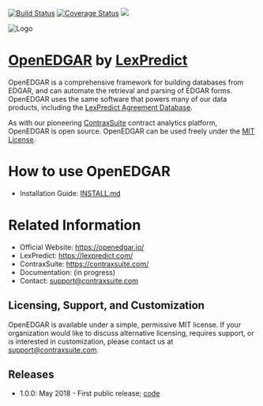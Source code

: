 [![Build Status](https://travis-ci.com/LexPredict/openedgar.svg?branch=1.0.0)](https://travis-ci.com/LexPredict/openedgar) [![Coverage Status](https://coveralls.io/repos/github/LexPredict/openedgar/badge.svg?branch=1.0.0)](https://coveralls.io/github/LexPredict/openedgar?branch=1.0.0) [![](https://tokei.rs/b1/github/lexpredict/openedgar?category=code)](https://github.com/lexpredict/openedgar)

![Logo](https://github.com/LexPredict/openedgar/blob/1.0.0/lexpredict_openedgar_logo_horizontal_1_tight.png?raw=true)
# [OpenEDGAR](openedgar.io) by [LexPredict](https://lexpredict.com)

OpenEDGAR is a comprehensive framework for building databases from EDGAR, and can automate the retrieval and parsing of EDGAR forms.  OpenEDGAR uses the same software that powers many of our data products, including the [LexPredict Agreement Database](https://agreementdatabase.com).  

As with our pioneering [ContraxSuite](https://contraxsuite.com) contract analytics platform, OpenEDGAR is open source.  OpenEDGAR can be used freely under the [MIT License](LICENSE).

# How to use OpenEDGAR
* Installation Guide: [INSTALL.md](INSTALL.md)

# Related Information
* Official Website: https://openedgar.io/
* LexPredict: https://lexpredict.com/
* ContraxSuite: https://contraxsuite.com/
* Documentation: (in progress)
* Contact: support@contraxsuite.com

## Licensing, Support, and Customization
OpenEDGAR is available under a simple, permissive MIT license.  If your organization would like to discuss
alternative licensing, requires support, or is interested in customization, please contact us at [support@contraxsuite.com](mailto:support@contraxsuite.com). 


## Releases
* 1.0.0: May 2018 - First public release; [code](https://github.com/LexPredict/openedgar/tree/1.0.0)


